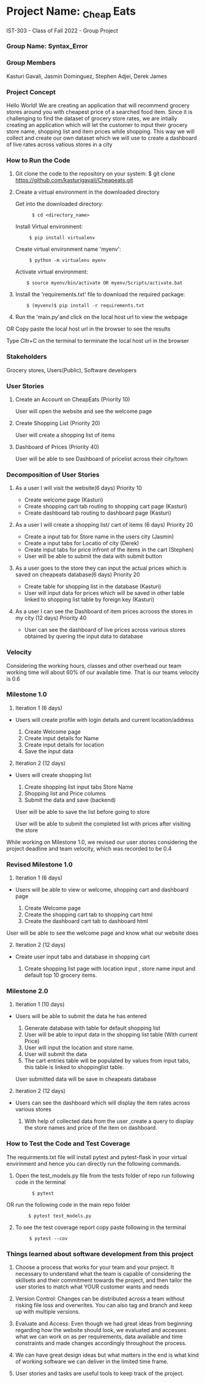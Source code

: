 # Project Name: <sub>  Cheap </sub>Eats
IST-303 - Class of Fall 2022 - Group Project

### Group Name: Syntax_Error 

### Group Members
Kasturi Gavali, Jasmin Dominguez, Stephen Adjei, Derek James 

### Project Concept 
Hello World! We are creating an application that will recommend grocery stores around you with cheapest price of a searched food item.
Since it is challenging to find the dataset of grocery store rates, we are intially creating an application which will let the customer to input
their grocery store name, shopping list and item prices while shopping.
This way we will collect and create our own dataset which we will use to create a dashboard of live rates across vatious stores in a city 

### How to Run the Code 
1. Git clone the code to the repository on your system: 
            $ git clone https://github.com/kasturigavali/Cheapeats.git 
2. Create a virtual environment in the downloaded directory 
     
     Get into the downloaded directory: 
     
             $ cd <directory_name> 
     Install Virtual environment: 
     
            $ pip install virtualenv      
            
     Create virtual environment name 'myenv':  
     
            $ python -m virtualenv myenv         
     Activate virtual environment:         
     
           $ source myenv/bin/activate OR myenv/Scripts/activate.bat 
3. Install the 'requirements.txt' file to download the required package:

           $ (myvenv)$ pip install -r requirements.txt 
        
4. Run the 'main.py'and click on the local host url to view the webpage
         
OR Copy paste the local host url in the browser to see the results
      
Type Cltr+C on the terminal to terminate the local host url in the browser 


### Stakeholders 
Grocery stores, Users(Public), Software developers 

### User Stories

1. Create an Account on CheapEats (Priority 10)
   
   User will open the website and see the welcome page

2. Create Shopping List  (Priority 20)
    
    User will create a shopping list of items
    
3. Dashboard of Prices  (Priority 40)
    
    User will be able to see Dashboard of pricelist across their city/town
    
    
 ### Decomposition of User Stories
 
1. As a user I will visit the website(6 days) Priority 10
   - Create welcome page  (Kasturi)
   - Create shopping cart tab routing to shopping cart page (Kasturi)
   - Create dashboard tab routing to dashboard page  (Kasturi)

2. As a user I will create a shopping list/ cart of items (6 days) Priority 20
   - Create a input tab for Store name in the users city (Jasmin)
   - Create a input tabs for Locatio of city  (Derek)
   - Create input tabs for price infront of the items in the cart (Stephen)
   - User will be able to submit the data with submit button

3. As a user goes to the store they can input the actual prices which is saved on cheapeats database(6 days) Priority 20
   - Create table for shopping list in the database (Kasturi)
   - User will input data for prices which will be saved in other table linked to shopping list table by foreign key (Kasturi)


4. As a user I can see the Dashboard of item prices acrooss the stores in my city (12 days) Priority 40
   - User can see the dashboard of live prices across various stores obtained by quering the input data to database

### Velocity

Considering the working hours, classes and other overhead our team working time will about 60% of our available time.
That is our teams velocity is 0.6


### Milestone 1.0

1. Iteration 1  (6 days)

- Users will create profile with login details and current location/address
  
    1. Create Welcome page
    2. Create input details for Name
    3. Create input details for location
    4. Save the input data
     
     
2. Iteration 2 (12 days)

- Users will create shopping list
    
     1. Create shopping list input tabs Store Name 
     2. Shopping list and Price columns
     3. Submit the data and save (backend)
    
     User will be able to save the list before going to store
     
     User will be able to submit the completed list with prices after visiting the store
     
     
While working on Milestone 1.0, we revised our user stories considering the project deadline and team velocity,
which was recorded to be 0.4
  
### Revised Milestone 1.0

1. Iteration 1  (6 days)

- Users will be able to view or welcome, shopping cart and dashboard page
  
    1. Create Welcome page
    2. Create the shopping cart tab to shopping cart html
    3. Create the dashboard cart tab to dashboard html
 
 User will be able to see the welcome page and know what our website does
     
2. Iteration 2 (12 days)

- Create user input tabs and database in shopping cart
    
     1. Create shopping list page with location input , store name input and default top 10 grocery items. 

### Milestone 2.0

1. Iteration 1  (10 days)

- Users will be able to submit the data he has entered

    1. Generate database with table for default shopping list
    1. User will be able to input data in the shopping list table (With current Price)
    2. User will input the location and store name.
    3. User will submit the data
    4. The cart entries table will be populated by values from input tabs, this table is linked to shoppinglist table.
    
    
   User submitted data will be save in cheapeats database
   
       
2. Iteration 2 (12 days)

- Users can see the dashboard which will display the item rates across various stores
    
     1. With help of collected data from the user ,create a query to display the store names and price of the item on dashboard.
    


### How to Test the Code and Test Coverage

The requirments.txt file will install pytest and pytest-flask in your virtual envirinment and hence you can directly run the following commands.

1. Open the test_models.py file from the tests folder of repo run following code in the terminal

             $ pytest
OR run the following code in the main repo folder

            $ pytest test_models.py
2. To see the test coverage report copy paste following in the terminal

            $ pytest --cov
            
            
### Things learned about software development from this project 

1. Choose a process that works for your team and your project. It necessary to understand what the team is capable of considering the skillsets
and their commitment towards the project, and then tailor the user stories to match what YOUR customer wants and needs

2. Version Control: Changes can be distributed across a team without risking file loss and overwrites. You can also tag and branch and keep up with multiple versions.

3. Evaluate and Access:  Even though we had great ideas from beginning regarding how the website should look, we evaluated and accesses what we can work on 
as per requirements, data available and time constraints and made changes accordingly throughout the process.

4. We can have great design ideas but what matters in the end is what kind of working software we can deliver in the limited time frame.

5. User stories and tasks are useful tools to keep track of the project.


  
    



        
        
       
